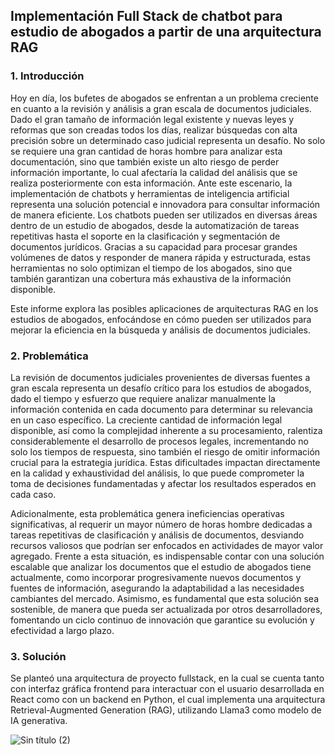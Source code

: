 ## Implementación Full Stack de chatbot para estudio de abogados a partir de una arquitectura RAG

### 1. Introducción
Hoy en día, los bufetes de abogados se enfrentan a un problema creciente en cuanto a la revisión y análisis a gran escala de documentos judiciales. Dado el gran tamaño de información legal existente y nuevas leyes y reformas que son creadas todos los días, realizar búsquedas con alta precisión sobre un determinado caso judicial representa un desafío. No solo se requiere una gran cantidad de horas hombre para analizar esta documentación, sino que también existe un alto riesgo de perder información importante, lo cual afectaría la calidad del análisis que se realiza posteriormente con esta información.
Ante este escenario, la implementación de chatbots y herramientas de inteligencia artificial representa una solución potencial e innovadora para consultar información de manera eficiente. Los chatbots pueden ser utilizados en diversas áreas dentro de un estudio de abogados, desde la automatización de tareas repetitivas hasta el soporte en la clasificación y segmentación de documentos jurídicos. Gracias a su capacidad para procesar grandes volúmenes de datos y responder de manera rápida y estructurada, estas herramientas no solo optimizan el tiempo de los abogados, sino que también garantizan una cobertura más exhaustiva de la información disponible.

Este informe explora las posibles aplicaciones de arquitecturas RAG en los estudios de abogados, enfocándose en cómo pueden ser utilizados para mejorar la eficiencia en la búsqueda y análisis de documentos judiciales. 

### 2. Problemática

La revisión de documentos judiciales provenientes de diversas fuentes a gran escala representa un desafío crítico para los estudios de abogados, dado el tiempo y esfuerzo que requiere analizar manualmente la información contenida en cada documento para determinar su relevancia en un caso específico. La creciente cantidad de información legal disponible, así como la complejidad inherente a su procesamiento, ralentiza considerablemente el desarrollo de procesos legales, incrementando no solo los tiempos de respuesta, sino también el riesgo de omitir información crucial para la estrategia jurídica. Estas dificultades impactan directamente en la calidad y exhaustividad del análisis, lo que puede comprometer la toma de decisiones fundamentadas y afectar los resultados esperados en cada caso.

Adicionalmente, esta problemática genera ineficiencias operativas significativas, al requerir un mayor número de horas hombre dedicadas a tareas repetitivas de clasificación y análisis de documentos, desviando recursos valiosos que podrían ser enfocados en actividades de mayor valor agregado. Frente a esta situación, es indispensable contar con una solución escalable que analizar los documentos que el estudio de abogados tiene actualmente, como incorporar progresivamente nuevos documentos y fuentes de información, asegurando la adaptabilidad a las necesidades cambiantes del mercado. Asimismo, es fundamental que esta solución sea sostenible, de manera que pueda ser actualizada por otros desarrolladores, fomentando un ciclo continuo de innovación que garantice su evolución y efectividad a largo plazo.


### 3. Solución

Se planteó una arquitectura de proyecto fullstack, en la cual se cuenta tanto con interfaz gráfica frontend para interactuar con el usuario desarrollada en React como con un backend en Python, el cual implementa una arquitectura Retrieval-Augmented Generation (RAG), utilizando Llama3 como modelo de IA generativa.

![Sin título (2)](https://github.com/user-attachments/assets/4932d0ac-6d9b-482a-8737-6f6a8c1c45db)


